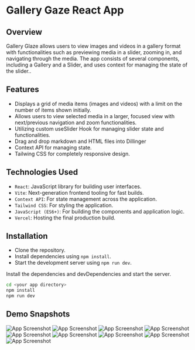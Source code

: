 # Gallery Gaze React App

## Overview

Gallery Glaze allows users to view images and videos in a gallery format with functionalities such as previewing media in a slider, zooming in, and navigating through the media. The app consists of several components, including a Gallery and a Slider, and uses context for managing the state of the slider..

## Features

-   Displays a grid of media items (images and videos) with a limit on the number of items shown initially.
-   Allows users to view selected media in a larger, focused view with next/previous navigation and zoom functionalities.
-   Utilizing custom useSlider Hook for managing slider state and functionalities.
-   Drag and drop markdown and HTML files into Dillinger
-   Context API for managing state.
-   Tailwing CSS for completely responsive design.

## Technologies Used

-   `React`: JavaScript library for building user interfaces.
-   `Vite`: Next-generation frontend tooling for fast builds.
-   `Context API`: For state management across the application.
-   `Tailwind CSS`: For styling the application.
-   `JavaScript (ES6+)`: For building the components and application logic.
-   `Vercel`: Hosting the final production build.

## Installation

-   Clone the repository.
-   Install dependencies using `npm install`.
-   Start the development server using `npm run dev`.

Install the dependencies and devDependencies and start the server.

```sh
cd <your app directory>
npm install
npm run dev
```

## Demo Snapshots

![App Screenshot](https://github.com/Parikhit/gallery-assignment/blob/main/screenshots/Screenshot-1.png)
![App Screenshot](https://github.com/Parikhit/gallery-assignment/blob/main/screenshots/Screenshot-2.png)
![App Screenshot](https://github.com/Parikhit/gallery-assignment/blob/main/screenshots/Screenshot-3.png)
![App Screenshot](https://github.com/Parikhit/gallery-assignment/blob/main/screenshots/Screenshot-4.png)
![App Screenshot](https://github.com/Parikhit/gallery-assignment/blob/main/screenshots/Screenshot-5.png)
![App Screenshot](https://github.com/Parikhit/gallery-assignment/blob/main/screenshots/Screenshot-6.png)
![App Screenshot](https://github.com/Parikhit/gallery-assignment/blob/main/screenshots/Screenshot-7.png)
![App Screenshot](https://github.com/Parikhit/gallery-assignment/blob/main/screenshots/Screenshot-8.png)
![App Screenshot](https://github.com/Parikhit/gallery-assignment/blob/main/screenshots/Screenshot-9.png)
